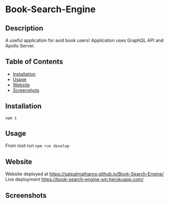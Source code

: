 # Book-Search-Engine

## Description
A useful application for avid book users! Application uses GraphQL API and Apollo Server.

## Table of Contents
- [Installation](#installation)
- [Usage](#usage)
- [Website](#website)
- [Screenshots](#screenshots)

## Installation

`npm i`

## Usage

From root run `npm run develop`

## Website

Website deployed at  https://satpalmatharoo.github.io/Book-Search-Engine/
Live deployment https://book-search-engine-sm.herokuapp.com/

## Screenshots

